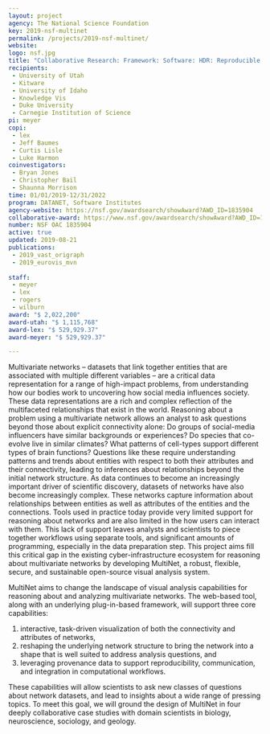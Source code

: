 ```yaml
---
layout: project
agency: The National Science Foundation
key: 2019-nsf-multinet
permalink: /projects/2019-nsf-multinet/
website:
logo: nsf.jpg
title: "Collaborative Research: Framework: Software: HDR: Reproducible Visual Analysis of Multivariate Networks with MultiNet"
recipients:
 - University of Utah
 - Kitware
 - University of Idaho 
 - Knowledge Vis
 - Duke University
 - Carnegie Institution of Science
pi: meyer
copi: 
 - lex
 - Jeff Baumes 
 - Curtis Lisle
 - Luke Harmon
coinvestigators:
 - Bryan Jones
 - Christopher Bail
 - Shaunna Morrison
time: 01/01/2019-12/31/2022
program: DATANET, Software Institutes
agency-website: https://nsf.gov/awardsearch/showAward?AWD_ID=1835904
collaborative-award: https://www.nsf.gov/awardsearch/showAward?AWD_ID=1835893
number: NSF OAC 1835904
active: true
updated: 2019-08-21
publications: 
 - 2019_vast_origraph
 - 2019_eurovis_mvn
 
staff:
 - meyer
 - lex
 - rogers
 - wilburn
award: "$ 2,022,200"
award-utah: "$ 1,115,768"
award-lex: "$ 529,929.37"
award-meyer: "$ 529,929.37" 

---
```


Multivariate networks – datasets that link together entities that are associated with multiple different variables – are a critical data representation for a range of high-impact problems, from understanding how our bodies work to uncovering how social media influences society. These data representations are a rich and complex reflection of the multifaceted relationships that exist in the world. Reasoning about a problem using a multivariate network allows an analyst to ask questions beyond those about explicit connectivity alone: Do groups of social-media influencers have similar backgrounds or experiences? Do species that co-evolve live in similar climates? What patterns of cell-types support different types of brain functions? Questions like these require understanding patterns and trends about entities with respect to both their attributes and their connectivity, leading to inferences about relationships beyond the initial network structure. As data continues to become an increasingly important driver of scientific discovery, datasets of networks have also become increasingly complex. These networks capture information about relationships between entities as well as attributes of the entities and the connections. Tools used in practice today provide very limited support for reasoning about networks and are also limited in the how users can interact with them. This lack of support leaves analysts and scientists to piece together workflows using separate tools, and significant amounts of programming, especially in the data preparation step. This project aims fill this critical gap in the existing cyber-infrastructure ecosystem for reasoning about multivariate networks by developing MultiNet, a robust, flexible, secure, and sustainable open-source visual analysis system. 

MultiNet aims to change the landscape of visual analysis capabilities for reasoning about and analyzing multivariate networks. The web-based tool, along with an underlying plug-in-based framework, will support three core capabilities: 

1. interactive, task-driven visualization of both the connectivity and attributes of networks, 
2. reshaping the underlying network structure to bring the network into a shape that is well suited to address analysis questions, and 
3.  leveraging provenance data to support reproducibility, communication, and integration in computational workflows. 

These capabilities will allow scientists to ask new classes of questions about network datasets, and lead to insights about a wide range of pressing topics. To meet this goal, we will ground the design of MultiNet in four deeply collaborative case studies with domain scientists in biology, neuroscience, sociology, and geology.

